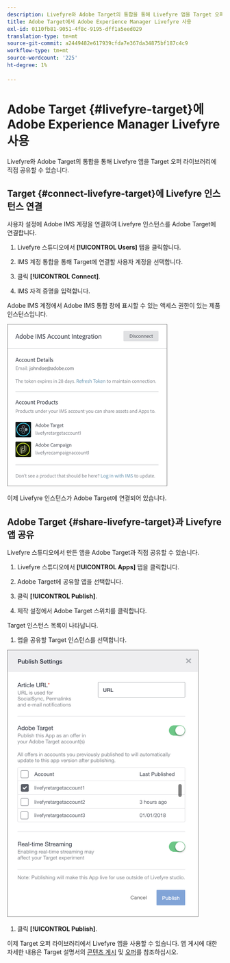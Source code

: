 ```yaml
---
description: Livefyre와 Adobe Target의 통합을 통해 Livefyre 앱을 Target 오퍼 라이브러리에 직접 공유할 수 있습니다.
title: Adobe Target에서 Adobe Experience Manager Livefyre 사용
exl-id: 0110fb81-9051-4f8c-9195-dff1a5eed029
translation-type: tm+mt
source-git-commit: a2449482e617939cfda7e367da34875bf187c4c9
workflow-type: tm+mt
source-wordcount: '225'
ht-degree: 1%

---
```


# Adobe Target {#livefyre-target}에 Adobe Experience Manager Livefyre 사용

Livefyre와 Adobe Target의 통합을 통해 Livefyre 앱을 Target 오퍼 라이브러리에 직접 공유할 수 있습니다.

## Target {#connect-livefyre-target}에 Livefyre 인스턴스 연결

사용자 설정에 Adobe IMS 계정을 연결하여 Livefyre 인스턴스를 Adobe Target에 연결합니다.

1. Livefyre 스튜디오에서 **[!UICONTROL Users]** 탭을 클릭합니다.

1. IMS 계정 통합을 통해 Target에 연결할 사용자 계정을 선택합니다.

1. 클릭 **[!UICONTROL Connect]**.

1. IMS 자격 증명을 입력합니다.

Adobe IMS 계정에서 Adobe IMS 통합 창에 표시할 수 있는 액세스 권한이 있는 제품 인스턴스입니다.

![](assets/livefyre-target-connect.png)

이제 Livefyre 인스턴스가 Adobe Target에 연결되어 있습니다.

## Adobe Target {#share-livefyre-target}과 Livefyre 앱 공유

Livefyre 스튜디오에서 만든 앱을 Adobe Target과 직접 공유할 수 있습니다.

1. Livefyre 스튜디오에서 **[!UICONTROL Apps]** 탭을 클릭합니다.

1. Adobe Target에 공유할 앱을 선택합니다.

1. 클릭 **[!UICONTROL Publish]**.

1. 제작 설정에서 Adobe Target 스위치를 클릭합니다.

Target 인스턴스 목록이 나타납니다.

1. 앱을 공유할 Target 인스턴스를 선택합니다.

![](assets/livefyre-target-publish.png)

1. 클릭  **[!UICONTROL Publish]**.

이제 Target 오퍼 라이브러리에서 Livefyre 앱을 사용할 수 있습니다. 앱 게시에 대한 자세한 내용은 Target 설명서의 [콘텐츠 게시](/help/using/c-library/t-publish-content.md) 및 [오퍼](https://docs.adobe.com/content/help/en/target/using/experiences/offers/manage-content.html)를 참조하십시오.
